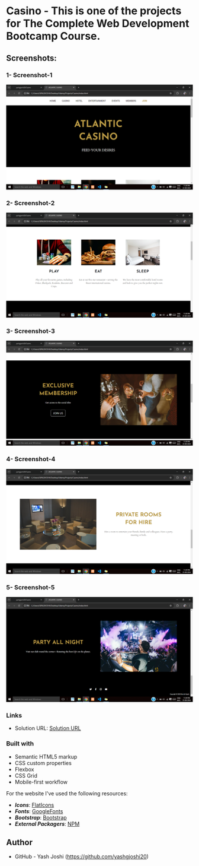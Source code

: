 # Casino - This is one of the projects for The Complete Web Development Bootcamp Course.

## Screenshots:
### 1- Screenshot-1
![](./Screenshots/Screenshot-1.png)


### 2- Screenshot-2
![](./Screenshots/Screenshot-2.png)


### 3- Screenshot-3
![](./Screenshots/Screenshot-3.png)


### 4- Screenshot-4
![](./Screenshots/Screenshot-4.png)


### 5- Screenshot-5
![](./Screenshots/Screenshot-5.png)


### Links

- Solution URL:  [Solution  URL](https://github.com/yashgjoshi20/Casino.git)

### Built with

- Semantic HTML5 markup
- CSS custom properties
- Flexbox
- CSS Grid
- Mobile-first workflow

For the website I've used the following resources:
* ***Icons***: [FlatIcons](https://www.flaticon.com/)
* ***Fonts***: [GoogleFonts](https://fonts.google.com/)
* ***Bootstrap***: [Bootstrap](https://getbootstrap.com/)
* ***External Packagers***: [NPM](https://www.npmjs.com/)

 ## Author

- GitHub - Yash Joshi (https://github.com/yashgjoshi20)
